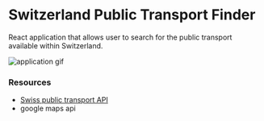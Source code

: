 # Switzerland Public Transport Finder

React application that allows user to search for the public transport available within Switzerland.  

![application gif](../Switzerland_PublicTransport_Finder/src/img/app.gif)

### Resources 
- [Swiss public transport API](https://transport.opendata.ch)  
- google maps api

